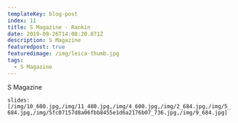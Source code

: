 ```yaml
---
templateKey: blog-post
index: 11
title: S Magazine - Rankin
date: 2019-09-26T14:08:20.071Z
description: S Magazine
featuredpost: true
featuredimage: /img/leica-thumb.jpg
tags:
  - S Magazine
---
```

S Magazine

`slides:[/img/10_600.jpg,/img/11_480.jpg,/img/4_600.jpg,/img/2_684.jpg,/img/5_684.jpg,/img/5fc07157d8a06fbb8455e1d6a2176b07_736.jpg,/img/9_684.jpg]`
